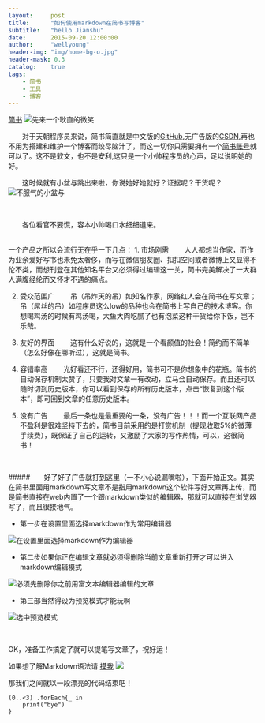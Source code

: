 ```yaml
---
layout:     post
title:      "如何使用markdown在简书写博客"
subtitle:   "hello Jianshu"
date:       2015-09-20 12:00:00
author:     "wellyoung"
header-img: "img/home-bg-o.jpg"
header-mask: 0.3
catalog:    true
tags:
    - 简书
    - 工具
    - 博客
---
```


[简书](jianshu.com)
![先来一个耿直的微笑](http://upload-images.jianshu.io/upload_images/2484273-fb6fd032ee11dc03.jpeg?imageMogr2/auto-orient/strip%7CimageView2/2/w/1240)
<br />

    对于天朝程序员来说，简书简直就是中文版的[GitHub](www.github.com),无广告版的[CSDN](http://www.csdn.net),再也不用为搭建和维护一个博客而绞尽脑汁了，而这一切你只需要拥有一个[简书账号](http://www.jianshu.com/sign_up)就可以了。这不是软文，也不是安利,这只是一个小帅程序员的心声，足以说明她的好。
<br>

   这时候就有小盆与跳出来啦，你说她好她就好？证据呢？干货呢？
![不服气的小盆与](http://upload-images.jianshu.io/upload_images/2484273-1afd138c94096d72.jpg?imageMogr2/auto-orient/strip%7CimageView2/2/w/1240)

<br />


   各位看官不要慌，容本小帅喝口水细细道来。


<br />
一个产品之所以会流行无在乎一下几点：
1.  市场刚需
  人人都想当作家，而作为业余爱好写书也未免太奢侈，而写在微信朋友圈、扣扣空间或者微博上又显得不伦不类，而想刊登在其他知名平台又必须得过编辑这一关，简书完美解决了一大群人满腹经纶而又怀才不遇的痛点。

2.  受众范围广
  吊（吊炸天的吊）如知名作家，网络红人会在简书在写文章；吊（屌丝的吊）如程序员这么low的品种也会在简书上写自己的技术博客。你想喝鸡汤的时候有鸡汤喝，大鱼大肉吃腻了也有泡菜这种干货给你下饭，岂不乐哉。
3. 友好的界面
  这有什么好说的，这就是一个看颜值的社会！简约而不简单（怎么好像在哪听过），这就是简书。

4. 容错率高
  光好看还不行，还得好用，简书可不是你想象中的花瓶。简书的自动保存机制太赞了，只要我对文章一有改动，立马会自动保存。而且还可以随时切到历史版本，你可以看到保存的所有历史版本，点击“恢复到这个版本”，即可回到文章的任意历史版本。

5. 没有广告
  最后一条也是最重要的一条，没有广告！！！而一个互联网产品不盈利是很难坚持下去的，简书目前采用的是打赏机制（提现收取5%的微薄手续费），既保证了自己的运转，又激励了大家的写作热情，可以，这很简书！
<br />

#####  好了好了广告就打到这里（一不小心说漏嘴啦），下面开始正文。其实在简书里面用markdown写文章不是指用markdown这个软件写好文章再上传，而是简书直接在web内置了一个跟markdown类似的编辑器，那就可以直接在浏览器写了，而且很接地气。
<br />
* 第一步在设置里面选择markdown作为常用编辑器


![在设置里面选择markdown作为编辑器](http://upload-images.jianshu.io/upload_images/2484273-96866f7b709c4513.jpg?imageMogr2/auto-orient/strip%7CimageView2/2/w/1240)
<br />
* 第二步如果你正在编辑文章就必须得删除当前文章重新打开才可以进入markdown编辑模式


![必须先删除你之前用富文本编辑器编辑的文章](http://upload-images.jianshu.io/upload_images/2484273-28e29da81c6e7cd2.jpg?imageMogr2/auto-orient/strip%7CimageView2/2/w/1240)
<br />
 * 第三部当然得设为预览模式才能玩啊



![选中预览模式](http://upload-images.jianshu.io/upload_images/2484273-8cf8b178a8044c81.jpg?imageMogr2/auto-orient/strip%7CimageView2/2/w/1240)

<br />

OK，准备工作搞定了就可以提笔写文章了，祝好运！

如果想了解Markdown语法请 [摸我](http://www.jianshu.com/p/fbf150ed04da)
![](http://upload-images.jianshu.io/upload_images/2484273-fb6fd032ee11dc03.jpeg?imageMogr2/auto-orient/strip%7CimageView2/2/w/1240)
<br />

那我们之间就以一段漂亮的代码结束吧！
```
(0..<3) .forEach{_ in
    print("bye")
}

```